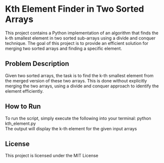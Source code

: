 # Kth Element Finder in Two Sorted Arrays
This project contains a Python implementation of an algorithm that finds the k-th smallest element in two sorted sub-arrays using a divide and conquer technique. The goal of this project is to provide an efficient solution for merging two sorted arrays and finding a specific element.

## Problem Description
Given two sorted arrays, the task is to find the k-th smallest element from the merged version of these two arrays. This is done without explicitly merging the two arrays, using a divide and conquer approach to identify the element efficiently.

## How to Run
To run the script, simply execute the following into your terminal: python kth_element.py  
The output will display the k-th element for the given input arrays

## License
This project is licensed under the MIT License

